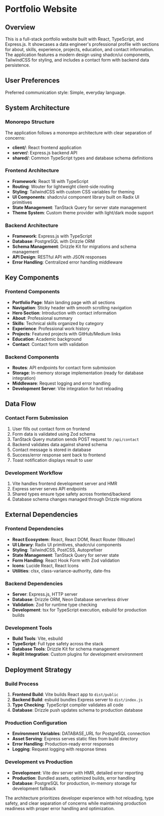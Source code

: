 # Portfolio Website

## Overview

This is a full-stack portfolio website built with React, TypeScript, and Express.js. It showcases a data engineer's professional profile with sections for about, skills, experience, projects, education, and contact information. The application features a modern design using shadcn/ui components, TailwindCSS for styling, and includes a contact form with backend data persistence.

## User Preferences

Preferred communication style: Simple, everyday language.

## System Architecture

### Monorepo Structure
The application follows a monorepo architecture with clear separation of concerns:
- **client/**: React frontend application
- **server/**: Express.js backend API
- **shared/**: Common TypeScript types and database schema definitions

### Frontend Architecture
- **Framework**: React 18 with TypeScript
- **Routing**: Wouter for lightweight client-side routing
- **Styling**: TailwindCSS with custom CSS variables for theming
- **UI Components**: shadcn/ui component library built on Radix UI primitives
- **State Management**: TanStack Query for server state management
- **Theme System**: Custom theme provider with light/dark mode support

### Backend Architecture
- **Framework**: Express.js with TypeScript
- **Database**: PostgreSQL with Drizzle ORM
- **Schema Management**: Drizzle Kit for migrations and schema management
- **API Design**: RESTful API with JSON responses
- **Error Handling**: Centralized error handling middleware

## Key Components

### Frontend Components
- **Portfolio Page**: Main landing page with all sections
- **Navigation**: Sticky header with smooth scrolling navigation
- **Hero Section**: Introduction with contact information
- **About**: Professional summary
- **Skills**: Technical skills organized by category
- **Experience**: Professional work history
- **Projects**: Featured projects with GitHub/Medium links
- **Education**: Academic background
- **Contact**: Contact form with validation

### Backend Components
- **Routes**: API endpoints for contact form submission
- **Storage**: In-memory storage implementation (ready for database integration)
- **Middleware**: Request logging and error handling
- **Development Server**: Vite integration for hot reloading

## Data Flow

### Contact Form Submission
1. User fills out contact form on frontend
2. Form data is validated using Zod schema
3. TanStack Query mutation sends POST request to `/api/contact`
4. Backend validates data against shared schema
5. Contact message is stored in database
6. Success/error response sent back to frontend
7. Toast notification displays result to user

### Development Workflow
1. Vite handles frontend development server and HMR
2. Express server serves API endpoints
3. Shared types ensure type safety across frontend/backend
4. Database schema changes managed through Drizzle migrations

## External Dependencies

### Frontend Dependencies
- **React Ecosystem**: React, React DOM, React Router (Wouter)
- **UI Library**: Radix UI primitives, shadcn/ui components
- **Styling**: TailwindCSS, PostCSS, Autoprefixer
- **State Management**: TanStack Query for server state
- **Form Handling**: React Hook Form with Zod validation
- **Icons**: Lucide React, React Icons
- **Utilities**: clsx, class-variance-authority, date-fns

### Backend Dependencies
- **Server**: Express.js, HTTP server
- **Database**: Drizzle ORM, Neon Database serverless driver
- **Validation**: Zod for runtime type checking
- **Development**: tsx for TypeScript execution, esbuild for production builds

### Development Tools
- **Build Tools**: Vite, esbuild
- **TypeScript**: Full type safety across the stack
- **Database Tools**: Drizzle Kit for schema management
- **Replit Integration**: Custom plugins for development environment

## Deployment Strategy

### Build Process
1. **Frontend Build**: Vite builds React app to `dist/public`
2. **Backend Build**: esbuild bundles Express server to `dist/index.js`
3. **Type Checking**: TypeScript compiler validates all code
4. **Database**: Drizzle push updates schema to production database

### Production Configuration
- **Environment Variables**: DATABASE_URL for PostgreSQL connection
- **Asset Serving**: Express serves static files from build directory
- **Error Handling**: Production-ready error responses
- **Logging**: Request logging with response times

### Development vs Production
- **Development**: Vite dev server with HMR, detailed error reporting
- **Production**: Bundled assets, optimized builds, error handling
- **Database**: PostgreSQL for production, in-memory storage for development fallback

The architecture prioritizes developer experience with hot reloading, type safety, and clear separation of concerns while maintaining production readiness with proper error handling and optimization.
